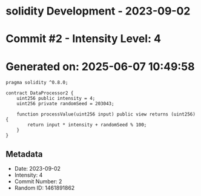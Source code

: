 ﻿# solidity Development - 2023-09-02
# Commit #2 - Intensity Level: 4
# Generated on: 2025-06-07 10:49:58
```solidity
pragma solidity ^0.8.0;

contract DataProcessor2 {
    uint256 public intensity = 4;
    uint256 private randomSeed = 203043;

    function processValue(uint256 input) public view returns (uint256) {
        return input * intensity + randomSeed % 100;
    }
}
```
## Metadata
- Date: 2023-09-02
- Intensity: 4
- Commit Number: 2
- Random ID: 1461891862
